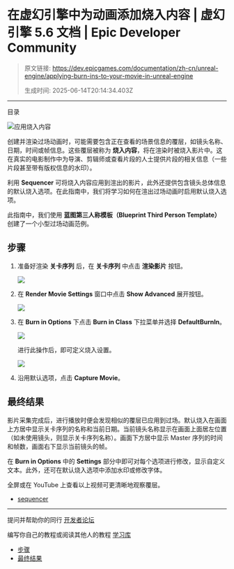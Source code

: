# 在虚幻引擎中为动画添加烧入内容 | 虚幻引擎 5.6 文档 | Epic Developer Community

> 原文链接: https://dev.epicgames.com/documentation/zh-cn/unreal-engine/applying-burn-ins-to-your-movie-in-unreal-engine
> 
> 生成时间: 2025-06-14T20:14:34.403Z

---

目录

![应用烧入内容](https://dev.epicgames.com/community/api/documentation/image/8094adbc-6129-44e0-afca-f66a274b2bff?resizing_type=fill&width=1920&height=335)

创建并渲染过场动画时，可能需要包含正在查看的场景信息的覆层，如镜头名称、日期，时间或帧信息。这些覆层被称为 **烧入内容**，将在渲染时被烧入影片中。这在真实的电影制作中为导演、剪辑师或查看片段的人士提供片段的相关信息（一些片段甚至带有版权信息的水印）。

利用 **Sequencer** 可将烧入内容应用到渲出的影片，此外还提供包含镜头总体信息的默认烧入选项。在此指南中，我们将学习如何在渲出过场动画时启用默认烧入选项。

此指南中，我们使用 **蓝图第三人称模板（Blueprint Third Person Template）** 创建了一个小型过场动画范例。

## 步骤

1.  准备好渲染 **关卡序列** 后，在 **关卡序列** 中点击 **渲染影片** 按钮。
    
    ![](https://d1iv7db44yhgxn.cloudfront.net/documentation/images/1cee872d-8859-40fa-94ca-7bca0a4cc107/overlay01.png)
2.  在 **Render Movie Settings** 窗口中点击 **Show Advanced** 展开按钮。
    
    ![](https://d1iv7db44yhgxn.cloudfront.net/documentation/images/32dcd12a-e3c5-4268-a1e4-1f6a94b97c61/overlay02.png)
3.  在 **Burn in Options** 下点击 **Burn in Class** 下拉菜单并选择 **DefaultBurnIn**。
    
    ![](https://d1iv7db44yhgxn.cloudfront.net/documentation/images/bbd1966f-49ef-4c40-a1d5-35985e4629e8/overlay03.png)
    
    进行此操作后，即可定义烧入设置。
    
    ![](https://d1iv7db44yhgxn.cloudfront.net/documentation/images/3541d51d-f3c5-4e01-aa26-f776227919c8/overlay04.png)
4.  沿用默认选项，点击 **Capture Movie**。
    

## 最终结果

影片采集完成后，进行播放时便会发现相似的覆层已应用到过场。默认烧入在画面上方居中显示关卡序列的名称和当前日期。当前镜头名称显示在画面上面居左位置（如未使用镜头，则显示关卡序列名称）。画面下方居中显示 Master 序列的时间和帧数，画面右下显示当前镜头的帧。

在 **Burn in Options** 中的 **Settings** 部分中即可对每个选项进行修改，显示自定义文本。此外，还可在默认烧入选项中添加水印或修改字体。

全屏或在 YouTube 上查看以上视频可更清晰地观察覆层。

-   [sequencer](https://dev.epicgames.com/community/search?query=sequencer)

* * *

提问并帮助你的同行 [开发者论坛](https://forums.unrealengine.com/categories?tag=unreal-engine)

编写你自己的教程或阅读其他人的教程 [学习库](https://dev.epicgames.com/community/unreal-engine/learning)

-   [步骤](/documentation/zh-cn/unreal-engine/applying-burn-ins-to-your-movie-in-unreal-engine#%E6%AD%A5%E9%AA%A4)
-   [最终结果](/documentation/zh-cn/unreal-engine/applying-burn-ins-to-your-movie-in-unreal-engine#%E6%9C%80%E7%BB%88%E7%BB%93%E6%9E%9C)